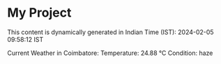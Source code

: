 # My Project

This content is dynamically generated in Indian Time (IST): 2024-02-05 09:58:12 IST


Current Weather in Coimbatore:
Temperature: 24.88 °C
Condition: haze
